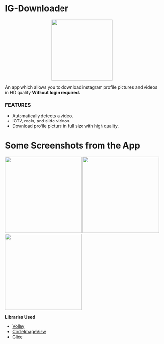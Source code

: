 # IG-Downloader
<p align="center">
<img  width="200" align="center" src="https://cdn4.iconfinder.com/data/icons/picons-social/57/38-instagram-3-512.png">
</p>

An app which allows you to download instagram profile pictures and videos in HD quality **Without login required.**

### FEATURES
* Automatically detects a video.
* IGTV, reels, and slide videos.
* Download profile picture in full size with high quality.

# Some Screenshots from the App
<img src = "https://i.postimg.cc/44zDXFyZ/Screenshot-2021-01-11-20-13-35-458-com-ig-igdownloader.jpg" width="250"/> <img src = "https://i.postimg.cc/5y1kHbyJ/Screenshot-2021-01-11-20-14-24-274-com-ig-igdownloader.jpg" width="250"/> <img src = "https://i.postimg.cc/wj34RWq1/Screenshot-2021-01-11-20-15-59-234-com-ig-igdownloader.jpg" width="250"/>


**Libraries Used**
* [Volley](https://github.com/google/volley)
* [CircleImageView](https://github.com/hdodenhof/CircleImageView)
* [Glide](https://github.com/bumptech/glide)
